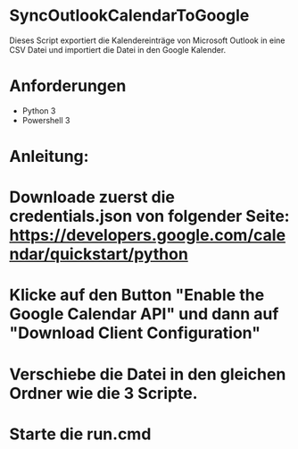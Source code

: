 # SyncOutlookCalendarToGoogle
Dieses Script exportiert die Kalendereinträge von Microsoft Outlook in eine CSV Datei und importiert die Datei in den Google Kalender.

# Anforderungen
- Python 3
- Powershell 3

# Anleitung:

# Downloade zuerst die credentials.json von folgender Seite: https://developers.google.com/calendar/quickstart/python
# Klicke auf den Button "Enable the Google Calendar API" und dann auf "Download Client Configuration"
# Verschiebe die Datei in den gleichen Ordner wie die 3 Scripte.
# Starte die run.cmd
